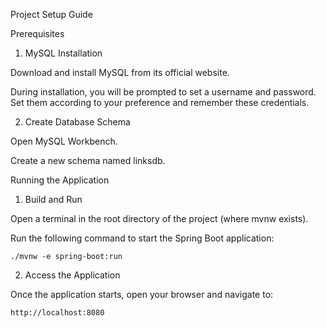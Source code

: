 Project Setup Guide

Prerequisites

1. MySQL Installation

Download and install MySQL from its official website.

During installation, you will be prompted to set a username and password. Set them according to your preference and remember these credentials.



2. Create Database Schema

Open MySQL Workbench.

Create a new schema named linksdb.




Running the Application

1. Build and Run

Open a terminal in the root directory of the project (where mvnw exists).

Run the following command to start the Spring Boot application:

`./mvnw -e spring-boot:run`



2. Access the Application

Once the application starts, open your browser and navigate to:

`http://localhost:8080`



